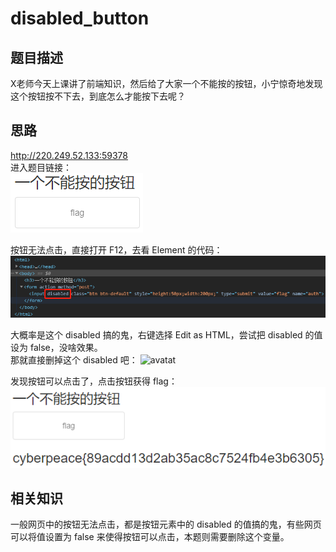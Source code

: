 # disabled_button
## 题目描述
X老师今天上课讲了前端知识，然后给了大家一个不能按的按钮，小宁惊奇地发现这个按钮按不下去，到底怎么才能按下去呢？

## 思路
http://220.249.52.133:59378  
进入题目链接：  
![avatat](./picture/disabled_button_1.png)

按钮无法点击，直接打开 F12，去看 Element 的代码：
![avatat](./picture/disabled_button_2.png)

大概率是这个 disabled 搞的鬼，右键选择 Edit as HTML，尝试把 disabled 的值设为 false，没啥效果。  
那就直接删掉这个 disabled 吧：
![avatat](./picture/disabled_button_3.png)

发现按钮可以点击了，点击按钮获得 flag：  
![avatat](./picture/disabled_button_4.png)

## 相关知识
一般网页中的按钮无法点击，都是按钮元素中的 disabled 的值搞的鬼，有些网页可以将值设置为 false 来使得按钮可以点击，本题则需要删除这个变量。
